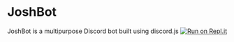 # JoshBot
JoshBot is a multipurpose Discord bot built using discord.js
[![Run on Repl.it](https://repl.it/badge/github/tigergamming/test)](https://repl.it/github/tigergamming/test)
